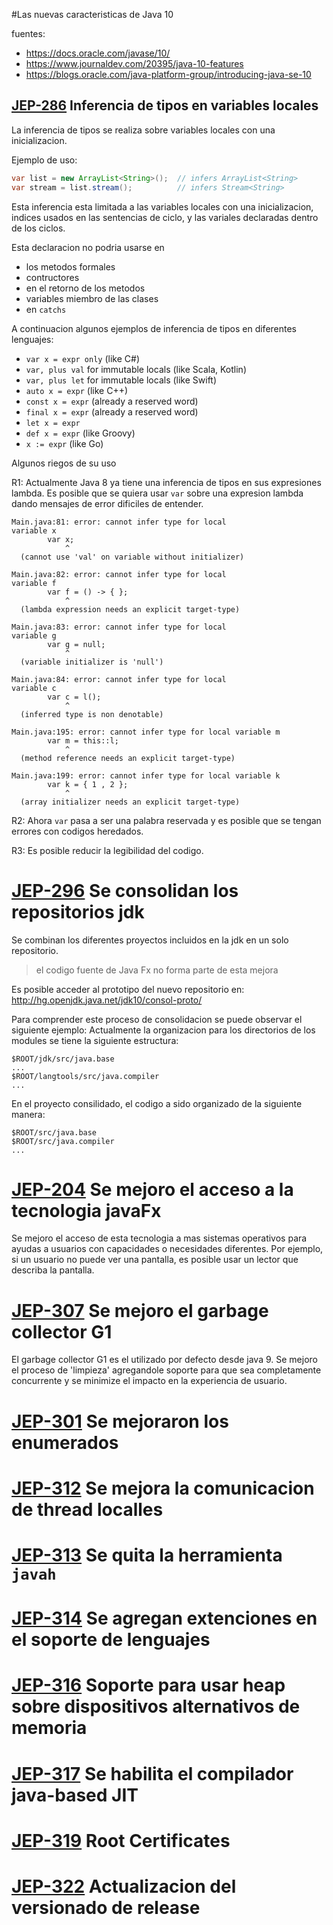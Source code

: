 

#Las nuevas caracteristicas de Java 10

fuentes:
- https://docs.oracle.com/javase/10/
- https://www.journaldev.com/20395/java-10-features
- https://blogs.oracle.com/java-platform-group/introducing-java-se-10

## [JEP-286](http://openjdk.java.net/jeps/286) Inferencia de tipos en variables locales

La inferencia de tipos se realiza sobre variables locales con una inicializacion.

Ejemplo de uso:
```java
var list = new ArrayList<String>();  // infers ArrayList<String>
var stream = list.stream();          // infers Stream<String>
```
Esta inferencia esta limitada a las variables locales con una inicializacion, indices usados en las sentencias de ciclo, y las variales declaradas dentro de los ciclos.

Esta declaracion no podria usarse en
- los metodos formales
- contructores
- en el retorno de los metodos
- variables miembro de las clases
- en `catchs`

A continuacion algunos ejemplos de inferencia de tipos en diferentes lenguajes:

- `var x = expr only` (like C#)
- `var, plus val` for immutable locals (like Scala, Kotlin)
- `var, plus let` for immutable locals (like Swift)
- `auto x = expr` (like C++)
- `const x = expr` (already a reserved word)
- `final x = expr` (already a reserved word)
- `let x = expr`
- `def x = expr` (like Groovy)
- `x := expr` (like Go)

Algunos riegos de su uso

R1: Actualmente Java 8 ya tiene una inferencia de tipos en sus expresiones lambda. Es posible que se quiera usar `var` sobre una expresion lambda dando mensajes de error dificiles de entender.

```
Main.java:81: error: cannot infer type for local
variable x
        var x;
            ^
  (cannot use 'val' on variable without initializer)

Main.java:82: error: cannot infer type for local
variable f
        var f = () -> { };
            ^
  (lambda expression needs an explicit target-type)

Main.java:83: error: cannot infer type for local
variable g
        var g = null;
            ^
  (variable initializer is 'null')

Main.java:84: error: cannot infer type for local
variable c
        var c = l();
            ^
  (inferred type is non denotable)

Main.java:195: error: cannot infer type for local variable m
        var m = this::l;
            ^
  (method reference needs an explicit target-type)

Main.java:199: error: cannot infer type for local variable k
        var k = { 1 , 2 };
            ^
  (array initializer needs an explicit target-type)
```

R2: Ahora `var` pasa a ser una palabra reservada y es posible que se tengan errores con codigos heredados.

R3: Es posible reducir la legibilidad del codigo.

# [JEP-296](http://openjdk.java.net/jeps/296) Se consolidan los repositorios jdk

Se combinan los diferentes proyectos incluidos en la jdk en un solo repositorio.

> el codigo fuente de Java Fx no forma parte de esta mejora

Es posible acceder al prototipo del nuevo repositorio en: http://hg.openjdk.java.net/jdk10/consol-proto/


Para comprender este proceso de consolidacion se puede observar el siguiente ejemplo:
Actualmente la organizacion para los directorios de los modules se tiene la siguiente estructura:
```
$ROOT/jdk/src/java.base
...
$ROOT/langtools/src/java.compiler
...
```
En el proyecto consilidado, el codigo a sido organizado de la siguiente manera:
```
$ROOT/src/java.base
$ROOT/src/java.compiler
...
```

# [JEP-204](http://openjdk.java.net/jeps/204) Se mejoro el acceso a la tecnologia javaFx

Se mejoro el acceso de esta tecnologia a mas sistemas operativos para ayudas a usuarios con capacidades o necesidades diferentes. Por ejemplo, si un usuario no puede ver una pantalla, es posible usar un lector que describa la pantalla.


# [JEP-307](http://openjdk.java.net/jeps/307) Se mejoro el garbage collector G1

El garbage collector G1 es el utilizado por defecto desde java 9. Se mejoro el proceso de 'limpieza' agregandole soporte para que sea completamente concurrente y se minimize el impacto en la experiencia de usuario.  

# [JEP-301](http://openjdk.java.net/jeps/301) Se mejoraron los enumerados




# [JEP-312](http://openjdk.java.net/jeps/312) Se mejora la comunicacion de thread localles

# [JEP-313](http://openjdk.java.net/jeps/313) Se quita la herramienta `javah`

# [JEP-314](http://openjdk.java.net/jeps/314) Se agregan extenciones en el soporte de lenguajes

# [JEP-316](http://openjdk.java.net/jeps/316) Soporte para usar heap sobre dispositivos alternativos de memoria

# [JEP-317](http://openjdk.java.net/jeps/317) Se habilita el compilador java-based JIT

# [JEP-319](http://openjdk.java.net/jeps/319) Root Certificates

# [JEP-322](http://openjdk.java.net/jeps/322) Actualizacion del versionado de release
